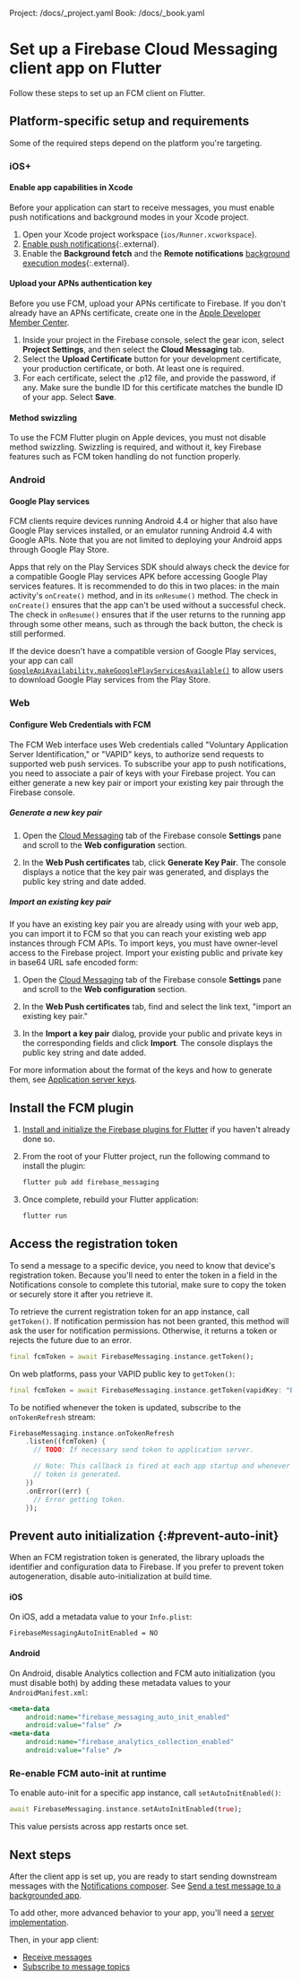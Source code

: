 Project: /docs/_project.yaml
Book: /docs/_book.yaml

<link rel="stylesheet" type="text/css" href="/styles/docs.css" />

# Set up a Firebase Cloud Messaging client app on Flutter

Follow these steps to set up an FCM client on Flutter.

## Platform-specific setup and requirements

Some of the required steps depend on the platform you're targeting.

### iOS+

#### Enable app capabilities in Xcode

Before your application can start to receive messages, you must enable push
notifications and background modes in your Xcode project.

1.  Open your Xcode project workspace (`ios/Runner.xcworkspace`).
1.  [Enable push notifications](https://help.apple.com/xcode/mac/current/#/devdfd3d04a1){:.external}.
1.  Enable the **Background fetch** and the **Remote notifications**
    [background execution modes](https://developer.apple.com/documentation/xcode/configuring-background-execution-modes){:.external}.

#### Upload your APNs authentication key

Before you use FCM, upload your APNs certificate to Firebase. If you don't
already have an APNs certificate, create one in the
[Apple Developer Member Center](https://developer.apple.com/membercenter/index.action).

1.  Inside your project in the Firebase console, select the gear icon, select
    **Project Settings**, and then select the **Cloud Messaging** tab.
1.  Select the **Upload Certificate** button for your development certificate,
    your production certificate, or both. At least one is required.
1.  For each certificate, select the .p12 file, and provide the password, if
    any. Make sure the bundle ID for this certificate matches the bundle ID of
    your app. Select **Save**.

#### Method swizzling

To use the FCM Flutter plugin on Apple devices, you must not disable method
swizzling. Swizzling is required, and without it, key Firebase features such as
FCM token handling do not function properly.

### Android

#### Google Play services

FCM clients require devices running Android 4.4 or higher that also have Google
Play services installed, or an emulator running Android 4.4 with Google APIs.
Note that you are not limited to deploying your Android apps through Google Play
Store.

Apps that rely on the Play Services SDK should always check the device for a
compatible Google Play services APK before accessing Google Play services
features. It is recommended to do this in two places: in the main activity's
`onCreate()` method, and in its `onResume()` method. The check in `onCreate()`
ensures that the app can't be used without a successful check. The check in
`onResume()` ensures that if the user returns to the running app through some
other means, such as through the back button, the check is still performed.

If the device doesn't have a compatible version of Google Play services, your
app can call [`GoogleApiAvailability.makeGooglePlayServicesAvailable()`](//developers.google.com/android/reference/com/google/android/gms/common/GoogleApiAvailability.html#public-methods) to allow users to download Google Play services from the Play Store.

### Web

#### Configure Web Credentials with FCM

The FCM Web interface uses Web credentials called "Voluntary Application Server
Identification," or "VAPID" keys, to authorize send requests to supported web
push services. To subscribe your app to push notifications, you need to
associate a pair of keys with your Firebase project. You can either generate a
new key pair or import your existing key pair through the Firebase console.

##### Generate a new key pair

1.  Open the [Cloud Messaging](//console.firebase.google.com/project/_/settings/cloudmessaging/)
    tab of the Firebase console **Settings** pane and scroll to the
    **Web configuration** section.

1.  In the **Web Push certificates** tab, click **Generate Key Pair**. The
    console displays a notice that the key pair was generated, and displays the
    public key string and date added.

##### Import an existing key pair

If you have an existing key pair you are already using with your web app, you
can import it to FCM so that you can reach your existing web app
instances through FCM APIs. To import keys, you must have
owner-level access to the Firebase project. Import your existing public and
private key in base64 URL safe encoded form:

1.  Open the [Cloud Messaging](//console.firebase.google.com/project/_/settings/cloudmessaging/)
    tab of the Firebase console **Settings** pane and scroll to the
    **Web configuration** section.

1.  In the **Web Push certificates** tab, find and select the link text, "import
    an existing key pair."

1.  In the **Import a key pair** dialog, provide your public and private keys in
    the corresponding fields and click **Import**. The console displays the
    public key string and date added.

For more information about the format of the keys and how to generate them,
see [Application server keys](https://developers.google.com/web/fundamentals/push-notifications/web-push-protocol#application_server_keys).


## Install the FCM plugin


1.  [Install and initialize the Firebase plugins for Flutter](/docs/flutter/setup)
    if you haven't already done so.

1.  From the root of your Flutter project, run the following command to install
    the plugin:

    ```bash
    flutter pub add firebase_messaging
    ```

1.  Once complete, rebuild your Flutter application:

    ```bash
    flutter run
    ```


## Access the registration token

To send a message to a specific device, you need to know that device's
registration token. Because you'll need to enter the token in a field in the
Notifications console to complete this tutorial, make sure to copy the token
or securely store it after you retrieve it.

To retrieve the current registration token for an app instance, call
`getToken()`. If notification permission has not been granted, this method will
ask the user for notification permissions. Otherwise, it returns a token or
rejects the future due to an error.

```dart
final fcmToken = await FirebaseMessaging.instance.getToken();
```

On web platforms, pass your VAPID public key to `getToken()`:

```dart
final fcmToken = await FirebaseMessaging.instance.getToken(vapidKey: "BKagOny0KF_2pCJQ3m....moL0ewzQ8rZu");
```

To be notified whenever the token is updated, subscribe to the `onTokenRefresh`
stream:

```dart
FirebaseMessaging.instance.onTokenRefresh
    .listen((fcmToken) {
      // TODO: If necessary send token to application server.

      // Note: This callback is fired at each app startup and whenever a new
      // token is generated.
    })
    .onError((err) {
      // Error getting token.
    });
```


## Prevent auto initialization {:#prevent-auto-init}

When an FCM registration token is generated, the library uploads
the identifier and configuration data to Firebase. If you prefer to prevent
token autogeneration, disable auto-initialization at build time.

#### iOS

On iOS, add a metadata value to your `Info.plist`:

```
FirebaseMessagingAutoInitEnabled = NO
```


#### Android

On Android, disable Analytics collection and FCM auto initialization (you must
disable both) by adding these metadata values to your `AndroidManifest.xml`:

```xml
<meta-data
    android:name="firebase_messaging_auto_init_enabled"
    android:value="false" />
<meta-data
    android:name="firebase_analytics_collection_enabled"
    android:value="false" />
```

### Re-enable FCM auto-init at runtime

To enable auto-init for a specific app instance, call `setAutoInitEnabled()`:

```dart
await FirebaseMessaging.instance.setAutoInitEnabled(true);
```

This value persists across app restarts once set.

## Next steps

After the client app is set up, you are ready to start sending downstream
messages with the
[Notifications composer](//console.firebase.google.com/project/_/notification).
See [Send a test message to a backgrounded app](first-message).

To add other, more advanced behavior to your app, you'll need a
[server implementation](/docs/cloud-messaging/server).

Then, in your app client:

- [Receive messages](/docs/cloud-messaging/flutter/receive)
- [Subscribe to message topics](/docs/cloud-messaging/flutter/topic-messaging)
